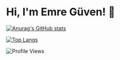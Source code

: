 # Hi, I'm Emre Güven! 👋

[![Anurag's GitHub stats](https://github-readme-stats.vercel.app/api?username=eemreguven&show_icons=true&theme=radical)](https://github.com/eemreguven/github-readme-stats)

[![Top Langs](https://github-readme-stats.vercel.app/api/top-langs/?username=eemreguven&hide=jupyter%20notebook&layout=compact&langs_count=5)](https://github.com/anuraghazra/github-readme-stats)

![Profile Views](https://komarev.com/ghpvc/?username=eemreguven&color=blue)
